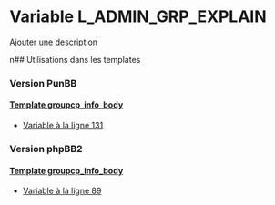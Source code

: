 # Variable L_ADMIN_GRP_EXPLAIN
[Ajouter une description](https://fa-tvars.appspot.com/L_ADMIN_GRP_EXPLAIN)

n## Utilisations dans les templates

### Version PunBB

#### [Template groupcp_info_body](punbb/groupcp_info_body.md)
* [Variable à la ligne 131](../punbb/groupcp_info_body.tpl#L131)

### Version phpBB2

#### [Template groupcp_info_body](subsilver/groupcp_info_body.md)
* [Variable à la ligne 89](../subsilver/groupcp_info_body.tpl#L89)